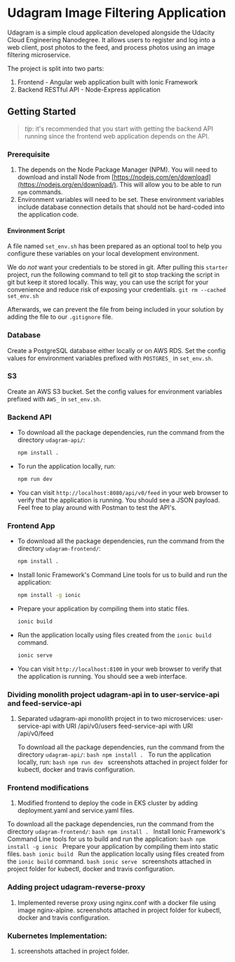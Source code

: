 # Udagram Image Filtering Application

Udagram is a simple cloud application developed alongside the Udacity Cloud Engineering Nanodegree. It allows users to register and log into a web client, post photos to the feed, and process photos using an image filtering microservice.

The project is split into two parts:
1. Frontend - Angular web application built with Ionic Framework
2. Backend RESTful API - Node-Express application

## Getting Started
> _tip_: it's recommended that you start with getting the backend API running since the frontend web application depends on the API.

### Prerequisite
1. The depends on the Node Package Manager (NPM). You will need to download and install Node from [https://nodejs.com/en/download](https://nodejs.org/en/download/). This will allow you to be able to run `npm` commands.
2. Environment variables will need to be set. These environment variables include database connection details that should not be hard-coded into the application code.
#### Environment Script
A file named `set_env.sh` has been prepared as an optional tool to help you configure these variables on your local development environment.

We do _not_ want your credentials to be stored in git. After pulling this `starter` project, run the following command to tell git to stop tracking the script in git but keep it stored locally. This way, you can use the script for your convenience and reduce risk of exposing your credentials.
`git rm --cached set_env.sh`

Afterwards, we can prevent the file from being included in your solution by adding the file to our `.gitignore` file.

### Database
Create a PostgreSQL database either locally or on AWS RDS. Set the config values for environment variables prefixed with `POSTGRES_` in `set_env.sh`.

### S3
Create an AWS S3 bucket. Set the config values for environment variables prefixed with `AWS_` in `set_env.sh`.

### Backend API
* To download all the package dependencies, run the command from the directory `udagram-api/`:
    ```bash
    npm install .
    ```
* To run the application locally, run:
    ```bash
    npm run dev
    ```
* You can visit `http://localhost:8080/api/v0/feed` in your web browser to verify that the application is running. You should see a JSON payload. Feel free to play around with Postman to test the API's.

### Frontend App
* To download all the package dependencies, run the command from the directory `udagram-frontend/`:
    ```bash
    npm install .
    ```
* Install Ionic Framework's Command Line tools for us to build and run the application:
    ```bash
    npm install -g ionic
    ```
* Prepare your application by compiling them into static files.
    ```bash
    ionic build
    ```
* Run the application locally using files created from the `ionic build` command.
    ```bash
    ionic serve
    ```
* You can visit `http://localhost:8100` in your web browser to verify that the application is running. You should see a web interface.


### Dividing monolith project udagram-api in to user-service-api and feed-service-api

1) Separated udagram-api monolith project in to two microservices:
    user-service-api with URI /api/v0/users
    feed-service-api with URI /api/v0/feed

    To download all the package dependencies, run the command from the directory `udagram-api/`:
        ```bash
        npm install .
        ```
    To run the application locally, run:
        ```bash
        npm run dev
        ```
   screenshots attached in project folder for kubectl, docker and travis configuration.

### Frontend modifications

1) Modified frontend to deploy the code in EKS cluster by adding deployment.yaml and service.yaml files.

  To download all the package dependencies, run the command from the directory `udagram-frontend/`:
    ```bash
    npm install .
    ```
  Install Ionic Framework's Command Line tools for us to build and run the application:
    ```bash
    npm install -g ionic
    ```
  Prepare your application by compiling them into static files.
    ```bash
    ionic build
    ```
  Run the application locally using files created from the `ionic build` command.
    ```bash
    ionic serve
    ```
    screenshots attached in project folder for kubectl, docker and travis configuration.

### Adding project udagram-reverse-proxy

1) Implemented reverse proxy using nginx.conf with a docker file using image nginx-alpine.
   screenshots attached in project folder for kubectl, docker and travis configuration.

### Kubernetes Implementation:
1) screenshots attached in project folder.
